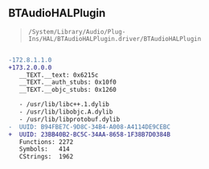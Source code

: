 ## BTAudioHALPlugin

> `/System/Library/Audio/Plug-Ins/HAL/BTAudioHALPlugin.driver/BTAudioHALPlugin`

```diff

-172.8.1.1.0
+173.2.0.0.0
   __TEXT.__text: 0x6215c
   __TEXT.__auth_stubs: 0x10f0
   __TEXT.__objc_stubs: 0x1260

   - /usr/lib/libc++.1.dylib
   - /usr/lib/libobjc.A.dylib
   - /usr/lib/libprotobuf.dylib
-  UUID: B94FBE7C-9D8C-34B4-A008-A4114DE9CEBC
+  UUID: 23BB40B2-BC5C-34AA-8658-1F38B7D0384B
   Functions: 2272
   Symbols:   414
   CStrings:  1962

```
